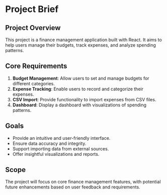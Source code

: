 # Project Brief

## Project Overview
This project is a finance management application built with React. It aims to help users manage their budgets, track expenses, and analyze spending patterns.

## Core Requirements
1. **Budget Management**: Allow users to set and manage budgets for different categories.
2. **Expense Tracking**: Enable users to record and categorize their expenses.
3. **CSV Import**: Provide functionality to import expenses from CSV files.
4. **Dashboard**: Display a dashboard with visualizations of spending patterns.

## Goals
- Provide an intuitive and user-friendly interface.
- Ensure data accuracy and integrity.
- Support importing data from external sources.
- Offer insightful visualizations and reports.

## Scope
The project will focus on core finance management features, with potential future enhancements based on user feedback and requirements.
